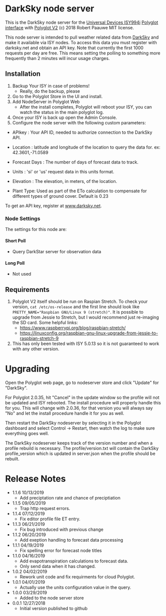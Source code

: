 
# DarkSky node server

This is the DarkSky node server for the [Universal Devices ISY994i](https://www.universal-devices.com/residential/ISY) [Polyglot interface](http://www.universal-devices.com/developers/polyglot/docs/) with  [Polyglot V2](https://github.com/Einstein42/udi-polyglotv2)
(c) 2018 Robert Paauwe
MIT license.

This node server is intended to pull weather related data from [DarkSky](http://www.darksky.net/) and make it available via ISY nodes. To access this data you must register with darksky.net and obtain an API key. Note that currently the first 1000 requests per day are free. This means setting the polling to something more frequently than 2 minutes will incur usage charges.

## Installation

1. Backup Your ISY in case of problems!
   * Really, do the backup, please
2. Go to the Polyglot Store in the UI and install.
3. Add NodeServer in Polyglot Web
   * After the install completes, Polyglot will reboot your ISY, you can watch the status in the main polyglot log.
4. Once your ISY is back up open the Admin Console.
5. Configure the node server with the following custom parameters:
- APIkey   : Your API ID, needed to authorize connection to the DarkSky API.

- Location : latitude and longitude of the location to query the data for. ex: 42.3601,-71.0589

- Forecast Days : The number of days of forecast data to track.

- Units    : 'si' or 'us' request data in this units format.

- Elevation : The elevation, in meters, of the location.

- Plant Type: Used as part of the ETo calculation to compensate for different types of ground cover.  Default is 0.23

To get an API key, register at www.darksky.net.  


### Node Settings
The settings for this node are:

#### Short Poll
   * Query DarkStar server for observation data
#### Long Poll
   * Not used


## Requirements

1. Polyglot V2 itself should be run on Raspian Stretch.
  To check your version, ```cat /etc/os-release``` and the first line should look like
  ```PRETTY_NAME="Raspbian GNU/Linux 9 (stretch)"```. It is possible to upgrade from Jessie to
  Stretch, but I would recommend just re-imaging the SD card.  Some helpful links:
   * https://www.raspberrypi.org/blog/raspbian-stretch/
   * https://linuxconfig.org/raspbian-gnu-linux-upgrade-from-jessie-to-raspbian-stretch-9
2. This has only been tested with ISY 5.0.13 so it is not guaranteed to work with any other version.

# Upgrading

Open the Polyglot web page, go to nodeserver store and click "Update" for "DarkSky".

For Polyglot 2.0.35, hit "Cancel" in the update window so the profile will not be updated and ISY rebooted.  The install procedure will properly handle this for you.  This will change with 2.0.36, for that version you will always say "No" and let the install procedure handle it for you as well.

Then restart the DarkSky nodeserver by selecting it in the Polyglot dashboard and select Control -> Restart, then watch the log to make sure everything goes well.

The DarkSky nodeserver keeps track of the version number and when a profile rebuild is necessary.  The profile/version.txt will contain the DarkSky profile_version which is updated in server.json when the profile should be rebuilt.

# Release Notes

- 1.1.6 10/13/2019
   - Add preciptation rate and chance of preciptiation
- 1.1.5 09/05/2019
   - Trap http request errors.
- 1.1.4 07/12/2019
   - Fix editor profile file ET entry.
- 1.1.3 06/21/2019
   - Fix bug introduced with previous change
- 1.1.2 06/20/2019
   - Add exeption handling to forecast data processing
- 1.1.1 04/19/2019
   - Fix spelling error for forecast node titles
- 1.1.0 04/16/2019
   - Add evapotranspiration calculations to forecast data.
   - Only send data when it has changed.
- 1.0.2 04/02/2019
   - Rework unit code and fix requirments for cloud Polyglot.
- 1.0.1 04/01/2019
   - Actually use the units configuration value in the query.
- 1.0.0 03/29/2019
   - Added to the node server store
- 0.0.1 12/27/2018
   - Initial version published to github
